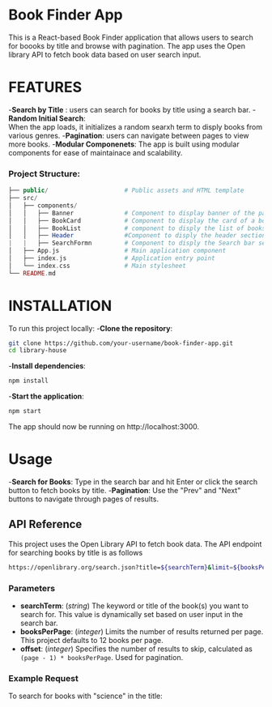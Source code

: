 # Book Finder App 

This is a React-based Book Finder application that allows users to search for boooks by title and browse with pagination. The app uses the Open library API to fetch book data based on user search input.

# FEATURES
-**Search by Title** :
    users can search for books by title  using a search bar.
-**Random Initial Search**:   
    When the app loads, it initializes a random searxh term to disply books from various genres.
-**Pagination**:
    users can navigate between pages to view more books.
-**Modular Componenets**:
    The app is built using modular components for ease of maintainace and scalability.


### Project Structure:
```php
├── public/                     # Public assets and HTML template
├── src/
│   ├── components/
│   │   ├── Banner              # Component to display banner of the page
│   │   ├── BookCard            # Component to display the card of a book
│   │   ├── BookList            # component to disply the list of books and to disply pagination
│   │   ├── Header              #Component to disply the header section of the page
|   |   ├── SearchFormn         # Component to disply the Search bar section of the page
│   ├── App.js                  # Main application component
│   ├── index.js                # Application entry point
│   └── index.css               # Main stylesheet
└── README.md 
```

# INSTALLATION
To run this project locally: 
-**Clone the repository**:
```bash
git clone https://github.com/your-username/book-finder-app.git
cd library-house 
```

-**Install dependencies**:
```bash 
npm install
```

-**Start the application**:
```bash 
npm start
```

The app should now be running on http://localhost:3000.

# Usage

-**Search for Books**:
Type in the search bar and hit Enter or click the search button to fetch books by title.
-**Pagination**:
Use the "Prev" and "Next" buttons to navigate through pages of results.

## API Reference

This project uses the Open Library API to fetch book data. The API endpoint for searching books by title is as follows

```bash 
https://openlibrary.org/search.json?title=${searchTerm}&limit=${booksPerPage}&offset=${offset}
```


### Parameters

- **searchTerm**: (*string*) The keyword or title of the book(s) you want to search for. This value is dynamically set based on user input in the search bar.
- **booksPerPage**: (*integer*) Limits the number of results returned per page. This project defaults to 12 books per page.
- **offset**: (*integer*) Specifies the number of results to skip, calculated as `(page - 1) * booksPerPage`. Used for pagination.

### Example Request

To search for books with "science" in the title:











